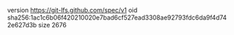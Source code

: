 version https://git-lfs.github.com/spec/v1
oid sha256:1ac1c6b06f420210020e7bad6cf527ead3308ae92793fdc6da9f4d742e627d3b
size 2676
